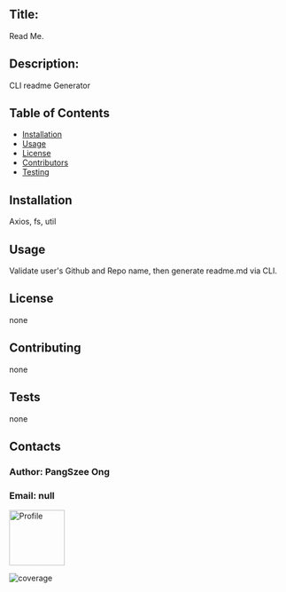 
## Title: 
Read Me.

## Description:
CLI readme Generator

## Table of Contents

- [Installation](#installation)
- [Usage](#usage)
- [License](#license)
- [Contributors](#contributing)
- [Testing](#test)

## Installation
Axios, fs, util
## Usage
Validate user's Github and Repo name, then generate readme.md via CLI.
## License
none
## Contributing
none
## Tests
none

## Contacts
### Author: PangSzee Ong
### Email: null
<img src = "https://avatars1.githubusercontent.com/u/59127638?v=4" alt="Profile" width="100"/>

![coverage](https://img.shields.io/static/v1?label=hireable&message=null&color=<brightgreen>)
